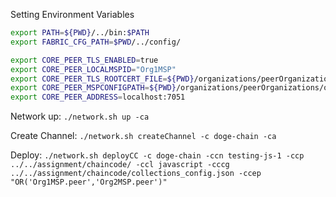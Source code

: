 Setting Environment Variables

```bash
export PATH=${PWD}/../bin:$PATH
export FABRIC_CFG_PATH=$PWD/../config/

export CORE_PEER_TLS_ENABLED=true
export CORE_PEER_LOCALMSPID="Org1MSP"
export CORE_PEER_TLS_ROOTCERT_FILE=${PWD}/organizations/peerOrganizations/org1.example.com/peers/peer0.org1.example.com/tls/ca.crt
export CORE_PEER_MSPCONFIGPATH=${PWD}/organizations/peerOrganizations/org1.example.com/users/Admin@org1.example.com/msp
export CORE_PEER_ADDRESS=localhost:7051
```

Network up: `./network.sh up -ca`

Create Channel: `./network.sh createChannel -c doge-chain -ca`

Deploy: `./network.sh deployCC -c doge-chain -ccn testing-js-1 -ccp ../../assignment/chaincode/ -ccl javascript -cccg ../../assignment/chaincode/collections_config.json -ccep "OR('Org1MSP.peer','Org2MSP.peer')"`
